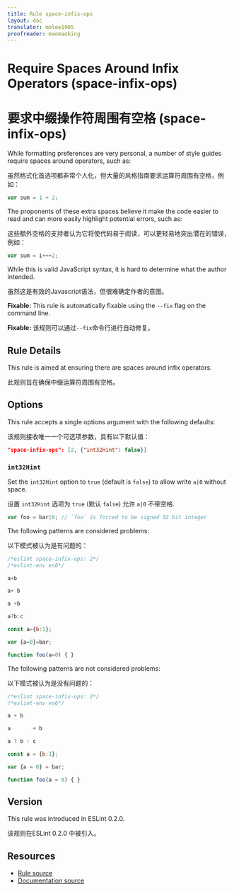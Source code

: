 ```yaml
---
title: Rule space-infix-ops
layout: doc
translator: molee1905
proofreader: maomaoking
---
```

<!-- Note: No pull requests accepted for this file. See README.md in the root directory for details. -->

# Require Spaces Around Infix Operators (space-infix-ops)

# 要求中缀操作符周围有空格 (space-infix-ops)

While formatting preferences are very personal, a number of style guides require spaces around operators, such as:

虽然格式化首选项都非常个人化，但大量的风格指南要求运算符周围有空格，例如：

```js
var sum = 1 + 2;
```

The proponents of these extra spaces believe it make the code easier to read and can more easily highlight potential errors, such as:

这些额外空格的支持者认为它将使代码易于阅读，可以更轻易地突出潜在的错误，例如：

```js
var sum = i+++2;
```

While this is valid JavaScript syntax, it is hard to determine what the author intended.

虽然这是有效的Javascript语法，但很难确定作者的意图。

**Fixable:** This rule is automatically fixable using the `--fix` flag on the command line.

**Fixable:** 该规则可以通过`--fix`命令行进行自动修复。

## Rule Details

This rule is aimed at ensuring there are spaces around infix operators.

此规则旨在确保中缀运算符周围有空格。

## Options

This rule accepts a single options argument with the following defaults:

该规则接收唯一一个可选项参数，具有以下默认值：

```json
"space-infix-ops": [2, {"int32Hint": false}]
```

### `int32Hint`

Set the `int32Hint` option to `true` (default is `false`) to allow write `a|0` without space.

设置 `int32Hint` 选项为 `true` (默认 `false`) 允许 `a|0` 不带空格.

```js
var foo = bar|0; // `foo` is forced to be signed 32 bit integer
```

The following patterns are considered problems:

以下模式被认为是有问题的：

```js
/*eslint space-infix-ops: 2*/
/*eslint-env es6*/

a+b

a+ b

a +b

a?b:c

const a={b:1};

var {a=0}=bar;

function foo(a=0) { }
```

The following patterns are not considered problems:

以下模式被认为是没有问题的：

```js
/*eslint space-infix-ops: 2*/
/*eslint-env es6*/

a + b

a       + b

a ? b : c

const a = {b:1};

var {a = 0} = bar;

function foo(a = 0) { }
```

## Version

This rule was introduced in ESLint 0.2.0.

该规则在ESLint 0.2.0 中被引入。

## Resources

* [Rule source](https://github.com/eslint/eslint/tree/master/lib/rules/space-infix-ops.js)
* [Documentation source](https://github.com/eslint/eslint/tree/master/docs/rules/space-infix-ops.md)
